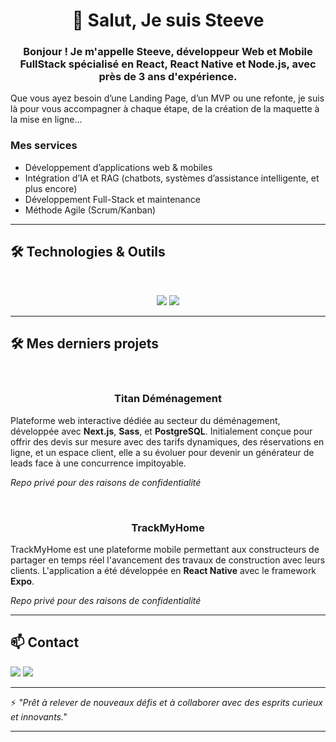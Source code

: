 <h1 align="center">👋 Salut, Je suis Steeve</h1>

<div align="center">
  <h3>Bonjour ! Je m'appelle Steeve, développeur Web et Mobile FullStack spécialisé en React, React Native et Node.js, avec près de 3 ans d'expérience.</h3>
</div>

<p>Que vous ayez besoin d’une Landing Page, d’un MVP ou une refonte, je suis là pour vous accompagner à chaque étape, de la création de la maquette à la mise en ligne...</p>

<h3>Mes services</h3>

<ul>
  <li>Développement d’applications web & mobiles</li>
  <li>Intégration d’IA et RAG (chatbots, systèmes d’assistance intelligente, et plus encore)</li>
  <li>Développement Full-Stack et maintenance</li>
  <li>Méthode Agile (Scrum/Kanban)</li>
</ul>

---

## 🛠️ Technologies & Outils

<br>

<p align="center">
  <img src="https://skillicons.dev/icons?i=ts,react,nodejs,nextjs,express,nestjs,mongodb,postgres,prisma" />
  <img src="https://skillicons.dev/icons?i=html,css,js,sass,tailwind,redux,git,postman,figma" />
</p>

---

## 🛠️ Mes derniers projets

<br>

<h3 align="center">Titan Déménagement</h3>
<p>
Plateforme web interactive dédiée au secteur du déménagement, développée avec <strong>Next.js</strong>, <strong>Sass</strong>, et <strong>PostgreSQL</strong>. Initialement conçue pour offrir des devis sur mesure avec des tarifs dynamiques, des réservations en ligne, et un espace client, elle a su évoluer pour devenir un générateur de leads face à une concurrence impitoyable.
</p>
<p><em>Repo privé pour des raisons de confidentialité</em></p>

<br>

<h3 align="center">TrackMyHome</h3>
<p>
TrackMyHome est une plateforme mobile permettant aux constructeurs de partager en temps réel l'avancement des travaux de construction avec leurs clients. L'application a été développée en <strong>React Native</strong> avec le framework <strong>Expo</strong>.
</p>
<p><em>Repo privé pour des raisons de confidentialité</em></p>

---

## 📫 Contact

<p>
  <a href="mailto:bonenfantstee@gmail.com"><img src="https://skillicons.dev/icons?i=gmail" /></a>
  <a href="https://www.linkedin.com/in/steeve-b-%F0%9F%92%BB%F0%9F%93%B1-683531300?utm_source=share&utm_campaign=share_via&utm_content=profile&utm_medium=ios_app" target="blank"><img src="https://skillicons.dev/icons?i=linkedin" /></a>
</p>

---

⚡️ _"Prêt à relever de nouveaux défis et à collaborer avec des esprits curieux et innovants."_

---
